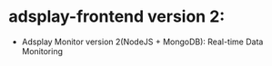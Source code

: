 # adsplay-frontend version 2:
 * Adsplay Monitor version 2(NodeJS + MongoDB): Real-time Data Monitoring
